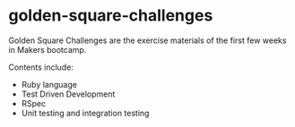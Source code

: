 # golden-square-challenges
Golden Square Challenges are the exercise materials of the first few weeks in Makers bootcamp.  

Contents include:  
- Ruby language
- Test Driven Development
- RSpec
- Unit testing and integration testing
